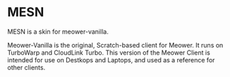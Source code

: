 # MESN

MESN is a skin for meower-vanilla.

Meower-Vanilla is the original, Scratch-based client for Meower. It runs on TurboWarp and CloudLink Turbo. This version of the Meower Client is intended for use on Destkops and Laptops, and used as a reference for other clients.
